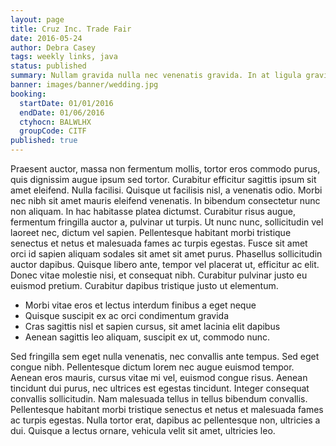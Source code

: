 ```yaml
---
layout: page
title: Cruz Inc. Trade Fair
date: 2016-05-24
author: Debra Casey
tags: weekly links, java
status: published
summary: Nullam gravida nulla nec venenatis gravida. In at ligula gravida.
banner: images/banner/wedding.jpg
booking:
  startDate: 01/01/2016
  endDate: 01/06/2016
  ctyhocn: BALWLHX
  groupCode: CITF
published: true
---
```

Praesent auctor, massa non fermentum mollis, tortor eros commodo purus, quis dignissim augue ipsum sed tortor. Curabitur efficitur sagittis ipsum sit amet eleifend. Nulla facilisi. Quisque ut facilisis nisl, a venenatis odio. Morbi nec nibh sit amet mauris eleifend venenatis. In bibendum consectetur nunc non aliquam. In hac habitasse platea dictumst. Curabitur risus augue, fermentum fringilla auctor a, pulvinar ut turpis. Ut nunc nunc, sollicitudin vel laoreet nec, dictum vel sapien. Pellentesque habitant morbi tristique senectus et netus et malesuada fames ac turpis egestas. Fusce sit amet orci id sapien aliquam sodales sit amet sit amet purus. Phasellus sollicitudin auctor dapibus. Quisque libero ante, tempor vel placerat ut, efficitur ac elit. Donec vitae molestie nisi, et consequat nibh. Curabitur pulvinar justo eu euismod pretium. Curabitur dapibus tristique justo ut elementum.

* Morbi vitae eros et lectus interdum finibus a eget neque
* Quisque suscipit ex ac orci condimentum gravida
* Cras sagittis nisl et sapien cursus, sit amet lacinia elit dapibus
* Aenean sagittis leo aliquam, suscipit ex ut, commodo nunc.

Sed fringilla sem eget nulla venenatis, nec convallis ante tempus. Sed eget congue nibh. Pellentesque dictum lorem nec augue euismod tempor. Aenean eros mauris, cursus vitae mi vel, euismod congue risus. Aenean tincidunt dui purus, nec ultrices est egestas tincidunt. Integer consequat convallis sollicitudin. Nam malesuada tellus in tellus bibendum convallis. Pellentesque habitant morbi tristique senectus et netus et malesuada fames ac turpis egestas. Nulla tortor erat, dapibus ac pellentesque non, ultricies a dui. Quisque a lectus ornare, vehicula velit sit amet, ultricies leo.
